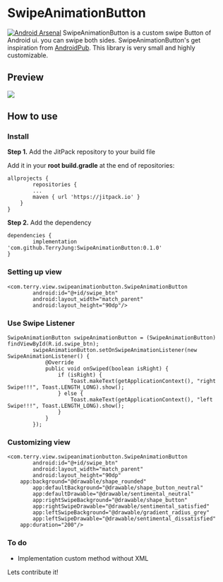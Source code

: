 # SwipeAnimationButton
[![Android Arsenal](https://img.shields.io/badge/Android%20Arsenal-SwipeAnimationButton-blue.svg?style=flat)](https://android-arsenal.com/details/1/7871)
SwipeAnimationButton is a custom swipe Button of Android ui. you can swipe both sides. SwipeAnimationButton's get inspiration from [AndroidPub](https://android.jlelse.eu/make-a-great-android-ux-how-to-make-a-swipe-button-eefbf060326d). This library is very small and highly customizable.

## Preview
![](https://github.com/TerryJung/SwipeAnimationButton/blob/master/preview.gif)


## How to use

### Install
**Step 1.** Add the JitPack repository to your build file

Add it in your **root build.gradle** at the end of repositories:
```
allprojects {
        repositories {
		...
		maven { url 'https://jitpack.io' }
	}
}
```
**Step 2.** Add the dependency
```
dependencies {
        implementation 'com.github.TerryJung:SwipeAnimationButton:0.1.0'
}
```

                   
### Setting up view
```
<com.terry.view.swipeanimationbutton.SwipeAnimationButton
        android:id="@+id/swipe_btn"
        android:layout_width="match_parent"
        android:layout_height="90dp"/>
```

### Use Swipe Listener
```
SwipeAnimationButton swipeAnimationButton = (SwipeAnimationButton) findViewById(R.id.swipe_btn);
        swipeAnimationButton.setOnSwipeAnimationListener(new SwipeAnimationListener() {
            @Override
            public void onSwiped(boolean isRight) {
                if (isRight) {
                    Toast.makeText(getApplicationContext(), "right Swipe!!!", Toast.LENGTH_LONG).show();
                } else {
                    Toast.makeText(getApplicationContext(), "left Swipe!!!", Toast.LENGTH_LONG).show();
                }
            }
        });
```

### Customizing view
```
<com.terry.view.swipeanimationbutton.SwipeAnimationButton
        android:id="@+id/swipe_btn"
        android:layout_width="match_parent"
        android:layout_height="90dp"
	app:background="@drawable/shape_rounded"
        app:defaultBackground="@drawable/shape_button_neutral"
        app:defaultDrawable="@drawable/sentimental_neutral"
        app:rightSwipeBackground="@drawable/shape_button"
        app:rightSwipeDrawable="@drawable/sentimental_satisfied"
        app:leftSwipeBackground="@drawable/gradient_radius_grey"
        app:leftSwipeDrawable="@drawable/sentimental_dissatisfied"
	app:duration="200"/>
```

### To do
- Implementation custom method without XML


Lets contribute it!
